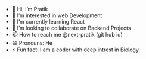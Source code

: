 - 👋 Hi, I’m Pratik
- 👀 I’m interested in web Development
- 🌱 I’m currently learning React
- 💞️ I’m looking to collaborate on Backend Projects
- 📫 How to reach me @next-pratik (git hub id)
- 😄 Pronouns: He
- ⚡ Fun fact: I am a coder with deep intrest in Biology.

<!---
next-pratik/next-pratik is a ✨ special ✨ repository because its `README.md` (this file) appears on your GitHub profile.
You can click the Preview link to take a look at your changes.
--->
